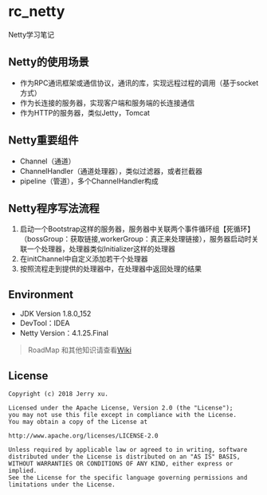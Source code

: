 # rc_netty
Netty学习笔记

## Netty的使用场景
* 作为RPC通讯框架或通信协议，通讯的库，实现远程过程的调用（基于socket方式）
* 作为长连接的服务器，实现客户端和服务端的长连接通信
* 作为HTTP的服务器，类似Jetty，Tomcat

## Netty重要组件
* Channel（通道）
* ChannelHandler（通道处理器），类似过滤器，或者拦截器
* pipeline（管道），多个ChannelHandler构成

## Netty程序写法流程
1. 启动一个Bootstrap这样的服务器，服务器中关联两个事件循环组【死循环】（bossGroup：获取链接,workerGroup：真正来处理链接），服务器启动时关联一个处理器，处理器类似Initializer这样的处理器
2. 在initChannel中自定义添加若干个处理器
3. 按照流程走到提供的处理器中，在处理器中返回处理的结果

## Environment
* JDK Version 1.8.0_152
* DevTool：IDEA
* Netty Version：4.1.25.Final

> RoadMap 和其他知识请查看[Wiki](https://github.com/RootCluster/rc_netty/wiki)

## License
```
Copyright (c) 2018 Jerry xu.

Licensed under the Apache License, Version 2.0 (the "License");
you may not use this file except in compliance with the License.
You may obtain a copy of the License at

http://www.apache.org/licenses/LICENSE-2.0

Unless required by applicable law or agreed to in writing, software
distributed under the License is distributed on an "AS IS" BASIS,
WITHOUT WARRANTIES OR CONDITIONS OF ANY KIND, either express or implied.
See the License for the specific language governing permissions and
limitations under the License.
```